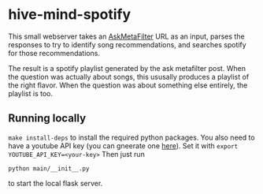 # hive-mind-spotify

This small webserver takes an [AskMetaFilter](ask.metafilter.com) URL as an input, parses the responses to try to identify song recommendations, and searches spotify for those recommendations. 

The result is a spotify playlist generated by the ask metafilter post. When the question was actually about songs, this ususally produces a playlist of the right flavor. When the question was about something else entirely, the playlist is too. 

## Running locally
`make install-deps` to install the required python packages. You also need to have a youtube API key (you can gneerate one [here](https://console.developers.google.com/apis/dashboard)). Set it with `export YOUTUBE_API_KEY=<your-key>`
Then just run
```
python main/__init__.py
``` 
to start the local flask server. 
